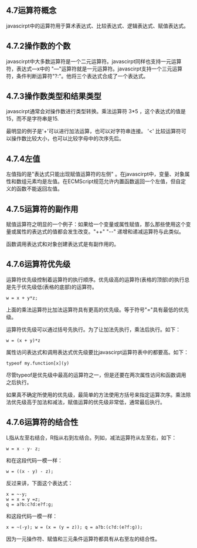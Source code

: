 ## 4.7运算符概念

javascirpt中的运算符用于算术表达式、比较表达式、逻辑表达式、赋值表达式。



## 4.7.2操作数的个数

javascirpt中大多数运算符是一个二元运算符。javascirpt同样也支持一元运算符，表达式—x中的 "—"运算符就是一元运算符。javascirpt支持一个三元运算符，条件判断运算符"?:"。他将三个表达式合成了一个表达式。



## 4.7.3操作数类型和结果类型

javascirpt通常会对操作数进行类型转换。乘法运算符 3*5 ，这个表达式的值是15，而不是字符串是15.

最明显的例子是'+'可以进行加法运算，也可以对字符串连接。 '<'  比较运算符可以操作数比较大小，也可以比较字母中的次序先后。



## 4.7.4左值

左值指的是"表达式只能出现赋值运算符的左侧" 。在javascirpt中，变量、对象属性和数组元素均是左值。在ECMScript规范允许内置函数返回一个左值，但自定义的函数不能返回左值。



## 4.7.5运算符的副作用

赋值运算符之明显的一个例子：如果给一个变量或属性赋值，那么那些使用这个变量或属性的表达式的值都会发生改变。"++"  "--"  递增和递减运算符与此类似。



函数调用表达式和对象创建表达式是有副作用的。



## 4.7.6运算符优先级

运算符优先级控制着运算符的执行顺序。优先级高的运算符(表格的顶部)的执行总是先于优先级低(表格的底部)的运算符。

```
w = x + y*z;
```

上面的乘法运算符比加法运算符具有更高的优先级。等于符号"="具有最低的优先级。

运算符优先级可以通过括号先执行。为了让加法先执行，乘法后执行。如下：

```
w = (x + y)*z
```

属性访问表达式和调用表达式优先级要比javascirpt运算符表中的都要高。如下：

```
typeof my.function[x](y)
```

尽管typeof是优先级中最高的运算符之一，但是还要在两次属性访问和函数调用之后执行。

如果真不确定所使用的优先级，最简单的方法使用方括号来指定运算次序。乘法除法优先级高于加法和减法，赋值运算的优先级非常低，通常最后执行。



## 4.7.6运算符的结合性

L指从左至右结合，R指从右到左结合。列如，减法运算符从左至右，如下：

```
w = x - y- z;
```

和在这段代码一模一样：

```
w = ((x - y) - z);
```

反过来讲，下面这个表达式：

```
x = ~-y;
w = x = y =z;
q = a?b:c?d:e?f:g;
```

和这段代码一模一样：

```
x = ~(-y); w = (x = (y = z)); q = a?b:(c?d:(e?f:g));
```

因为一元操作符、赋值和三元条件运算符都具有从右至左的结合性。